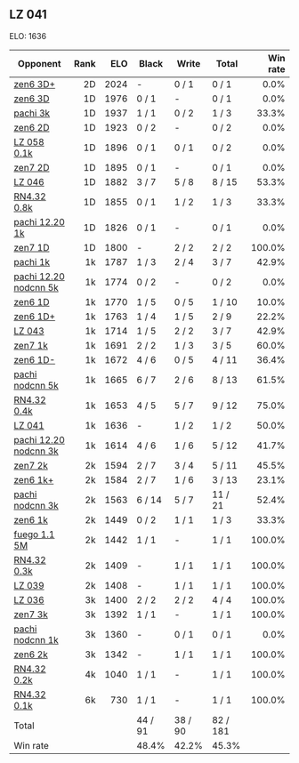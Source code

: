 ## LZ 041 ##

ELO: 1636

Opponent | Rank | ELO | Black | Write | Total | Win rate
---------|-----:|----:|-------|-------|-------|-------:
[zen6 3D+](zen6%203D+.md) | 2D | 2024 | - | 0 / 1 | 0 / 1 | 0.0%
[zen6 3D](zen6%203D.md) | 1D | 1976 | 0 / 1 | - | 0 / 1 | 0.0%
[pachi 3k](pachi%203k.md) | 1D | 1937 | 1 / 1 | 0 / 2 | 1 / 3 | 33.3%
[zen6 2D](zen6%202D.md) | 1D | 1923 | 0 / 2 | - | 0 / 2 | 0.0%
[LZ 058 0.1k](LZ%20058%200.1k.md) | 1D | 1896 | 0 / 1 | 0 / 1 | 0 / 2 | 0.0%
[zen7 2D](zen7%202D.md) | 1D | 1895 | 0 / 1 | - | 0 / 1 | 0.0%
[LZ 046](LZ%20046.md) | 1D | 1882 | 3 / 7 | 5 / 8 | 8 / 15 | 53.3%
[RN4.32 0.8k](RN4.32%200.8k.md) | 1D | 1855 | 0 / 1 | 1 / 2 | 1 / 3 | 33.3%
[pachi 12.20 1k](pachi%2012.20%201k.md) | 1D | 1826 | 0 / 1 | - | 0 / 1 | 0.0%
[zen7 1D](zen7%201D.md) | 1D | 1800 | - | 2 / 2 | 2 / 2 | 100.0%
[pachi 1k](pachi%201k.md) | 1k | 1787 | 1 / 3 | 2 / 4 | 3 / 7 | 42.9%
[pachi 12.20 nodcnn 5k](pachi%2012.20%20nodcnn%205k.md) | 1k | 1774 | 0 / 2 | - | 0 / 2 | 0.0%
[zen6 1D](zen6%201D.md) | 1k | 1770 | 1 / 5 | 0 / 5 | 1 / 10 | 10.0%
[zen6 1D+](zen6%201D+.md) | 1k | 1763 | 1 / 4 | 1 / 5 | 2 / 9 | 22.2%
[LZ 043](LZ%20043.md) | 1k | 1714 | 1 / 5 | 2 / 2 | 3 / 7 | 42.9%
[zen7 1k](zen7%201k.md) | 1k | 1691 | 2 / 2 | 1 / 3 | 3 / 5 | 60.0%
[zen6 1D-](zen6%201D-.md) | 1k | 1672 | 4 / 6 | 0 / 5 | 4 / 11 | 36.4%
[pachi nodcnn 5k](pachi%20nodcnn%205k.md) | 1k | 1665 | 6 / 7 | 2 / 6 | 8 / 13 | 61.5%
[RN4.32 0.4k](RN4.32%200.4k.md) | 1k | 1653 | 4 / 5 | 5 / 7 | 9 / 12 | 75.0%
[LZ 041](LZ%20041.md) | 1k | 1636 | - | 1 / 2 | 1 / 2 | 50.0%
[pachi 12.20 nodcnn 3k](pachi%2012.20%20nodcnn%203k.md) | 1k | 1614 | 4 / 6 | 1 / 6 | 5 / 12 | 41.7%
[zen7 2k](zen7%202k.md) | 2k | 1594 | 2 / 7 | 3 / 4 | 5 / 11 | 45.5%
[zen6 1k+](zen6%201k+.md) | 2k | 1584 | 2 / 7 | 1 / 6 | 3 / 13 | 23.1%
[pachi nodcnn 3k](pachi%20nodcnn%203k.md) | 2k | 1563 | 6 / 14 | 5 / 7 | 11 / 21 | 52.4%
[zen6 1k](zen6%201k.md) | 2k | 1449 | 0 / 2 | 1 / 1 | 1 / 3 | 33.3%
[fuego 1.1 5M](fuego%201.1%205M.md) | 2k | 1442 | 1 / 1 | - | 1 / 1 | 100.0%
[RN4.32 0.3k](RN4.32%200.3k.md) | 2k | 1409 | - | 1 / 1 | 1 / 1 | 100.0%
[LZ 039](LZ%20039.md) | 2k | 1408 | - | 1 / 1 | 1 / 1 | 100.0%
[LZ 036](LZ%20036.md) | 3k | 1400 | 2 / 2 | 2 / 2 | 4 / 4 | 100.0%
[zen7 3k](zen7%203k.md) | 3k | 1392 | 1 / 1 | - | 1 / 1 | 100.0%
[pachi nodcnn 1k](pachi%20nodcnn%201k.md) | 3k | 1360 | - | 0 / 1 | 0 / 1 | 0.0%
[zen6 2k](zen6%202k.md) | 3k | 1342 | - | 1 / 1 | 1 / 1 | 100.0%
[RN4.32 0.2k](RN4.32%200.2k.md) | 4k | 1040 | 1 / 1 | - | 1 / 1 | 100.0%
[RN4.32 0.1k](RN4.32%200.1k.md) | 6k | 730 | 1 / 1 | - | 1 / 1 | 100.0%
Total | | | 44 / 91 | 38 / 90 | 82 / 181 | 
Win rate| | | 48.4% | 42.2% | 45.3% | 
